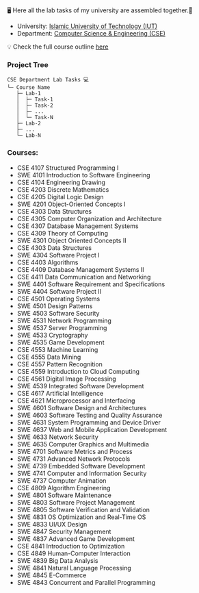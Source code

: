 🖥️ Here all the lab tasks of my university are assembled together.🤩

- University: [Islamic University of Technology (IUT)](https://iutoic-dhaka.edu/)
- Department: [Computer Science & Engineering (CSE)](https://cse.iutoic-dhaka.edu/)

💡 Check the full course outline [here](https://drive.google.com/file/d/1RQ3AmNWm-nVfIRqFZWNOzx4y291dOcxk/view?usp=sharing)

### Project Tree
```
CSE Department Lab Tasks 💻 
└─ Course Name
   ├─ Lab-1
   │  ├─ Task-1
   │  ├─ Task-2
   │  ├─ ...
   │  └─ Task-N
   ├─ Lab-2
   ├─ ...
   └─ Lab-N
```

### Courses:
- CSE 4107 Structured Programming I
- SWE 4101 Introduction to Software Engineering
- CSE 4104 Engineering Drawing
- CSE 4203 Discrete Mathematics
- CSE 4205 Digital Logic Design
- SWE 4201 Object-Oriented Concepts I
- CSE 4303 Data Structures
- CSE 4305 Computer Organization and Architecture
- CSE 4307 Database Management Systems
- CSE 4309 Theory of Computing
- SWE 4301 Object Oriented Concepts II
- CSE 4303 Data Structures
- SWE 4304 Software Project I
- CSE 4403 Algorithms
- CSE 4409 Database Management Systems II
- CSE 4411 Data Communication and Networking
- SWE 4401 Software Requirement and Specifications
- SWE 4404 Software Project II
- CSE 4501 Operating Systems
- SWE 4501 Design Patterns
- SWE 4503 Software Security
- SWE 4531 Network Programming
- SWE 4537 Server Programming
- SWE 4533 Cryptography
- SWE 4535 Game Development
- CSE 4553 Machine Learning
- CSE 4555 Data Mining
- CSE 4557 Pattern Recognition
- CSE 4559 Introduction to Cloud Computing
- CSE 4561 Digital Image Processing
- SWE 4539 Integrated Software Development
- CSE 4617 Artificial Intelligence
- CSE 4621 Microprocessor and Interfacing
- SWE 4601 Software Design and Architectures
- SWE 4603 Software Testing and Quality Assurance
- SWE 4631 System Programming and Device Driver
- SWE 4637 Web and Mobile Application Development
- SWE 4633 Network Security
- SWE 4635 Computer Graphics and Multimedia
- SWE 4701 Software Metrics and Process
- SWE 4731 Advanced Network Protocols
- SWE 4739 Embedded Software Development
- SWE 4741 Computer and Information Security
- SWE 4737 Computer Animation
- CSE 4809 Algorithm Engineering
- SWE 4801 Software Maintenance
- SWE 4803 Software Project Management
- SWE 4805 Software Verification and Validation
- SWE 4831 OS Optimization and Real-Time OS
- SWE 4833 UI/UX Design
- SWE 4847 Security Management
- SWE 4837 Advanced Game Development
- CSE 4841 Introduction to Optimization
- CSE 4849 Human-Computer Interaction
- SWE 4839 Big Data Analysis
- SWE 4841 Natural Language Processing
- SWE 4845 E-Commerce
- SWE 4843 Concurrent and Parallel Programming
